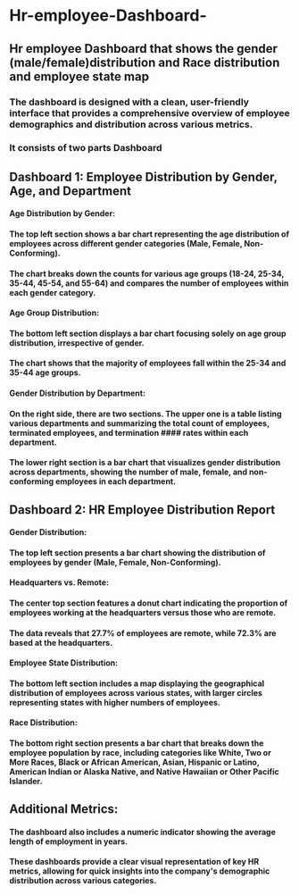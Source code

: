 # Hr-employee-Dashboard-
## Hr employee Dashboard  that shows the gender (male/female)distribution and Race distribution and employee state map

### The dashboard is designed with a clean, user-friendly interface that provides a comprehensive overview of employee demographics and distribution across various metrics.

### It consists of two parts Dashboard 

## Dashboard 1: Employee Distribution by Gender, Age, and Department

#### Age Distribution by Gender:
#### The top left section shows a bar chart representing the age distribution of employees across different gender categories (Male, Female, Non-Conforming).
#### The chart breaks down the counts for various age groups (18-24, 25-34, 35-44, 45-54, and 55-64) and compares the number of employees within each gender category.
#### Age Group Distribution:
#### The bottom left section displays a bar chart focusing solely on age group distribution, irrespective of gender.
#### The chart shows that the majority of employees fall within the 25-34 and 35-44 age groups.
#### Gender Distribution by Department:

#### On the right side, there are two sections. The upper one is a table listing various departments and summarizing the total count of employees, terminated employees, and termination #### rates within each department.
#### The lower right section is a bar chart that visualizes gender distribution across departments, showing the number of male, female, and non-conforming employees in each department.


##  Dashboard 2: HR Employee Distribution Report
####  Gender Distribution:

#### The top left section presents a bar chart showing the distribution of employees by gender (Male, Female, Non-Conforming).
#### Headquarters vs. Remote:

#### The center top section features a donut chart indicating the proportion of employees working at the headquarters versus those who are remote.
#### The data reveals that 27.7% of employees are remote, while 72.3% are based at the headquarters.
#### Employee State Distribution:

#### The bottom left section includes a map displaying the geographical distribution of employees across various states, with larger circles representing states with higher numbers of employees.
#### Race Distribution:

#### The bottom right section presents a bar chart that breaks down the employee population by race, including categories like White, Two or More Races, Black or African American, Asian, Hispanic or Latino, American Indian or Alaska Native, and Native Hawaiian or Other Pacific Islander.
## Additional Metrics:

#### The dashboard also includes a numeric indicator showing the average length of employment in years.
#### These dashboards provide a clear visual representation of key HR metrics, allowing for quick insights into the company's demographic distribution across various categories.
